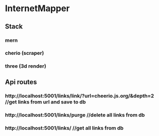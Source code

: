 ﻿# InternetMapper

## Stack
### mern
### cherio (scraper)
### three (3d render)


## Api routes
### http://localhost:5001/links/link/?url=cheerio.js.org/&depth=2 //get links from url and save to db
### http://localhost:5001/links/purge //delete all links from db
### http://localhost:5001/links/ //get all links from db